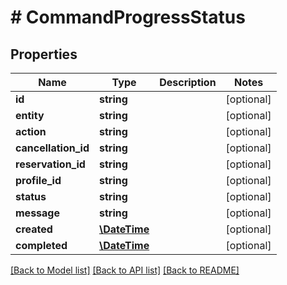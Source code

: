# # CommandProgressStatus

## Properties

Name | Type | Description | Notes
------------ | ------------- | ------------- | -------------
**id** | **string** |  | [optional] 
**entity** | **string** |  | [optional] 
**action** | **string** |  | [optional] 
**cancellation_id** | **string** |  | [optional] 
**reservation_id** | **string** |  | [optional] 
**profile_id** | **string** |  | [optional] 
**status** | **string** |  | [optional] 
**message** | **string** |  | [optional] 
**created** | [**\DateTime**](\DateTime.md) |  | [optional] 
**completed** | [**\DateTime**](\DateTime.md) |  | [optional] 

[[Back to Model list]](../../README.md#documentation-for-models) [[Back to API list]](../../README.md#documentation-for-api-endpoints) [[Back to README]](../../README.md)


